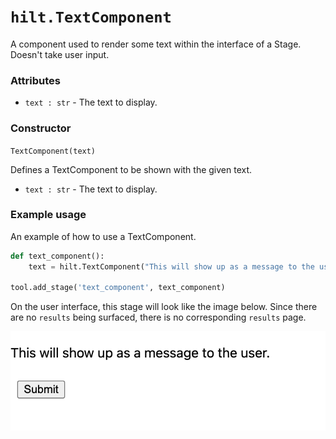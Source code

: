 # `hilt.TextComponent`

A component used to render some text within the interface of a Stage. Doesn't take user input.

### Attributes
- `text : str` - The text to display.

### Constructor
`TextComponent(text)`

Defines a TextComponent to be shown with the given text.

- `text : str` - The text to display.

### Example usage
An example of how to use a TextComponent. 

```python
def text_component():
    text = hilt.TextComponent("This will show up as a message to the user.")

tool.add_stage('text_component', text_component)
```

On the user interface, this stage will look like the image below. Since there are no `results` being surfaced, there is no corresponding `results` page. 

<img src="https://github.com/skberkeley/CNLDocs/blob/main/docs/images/text_component_1.png?raw=true?" alt="Text component"> </img>

